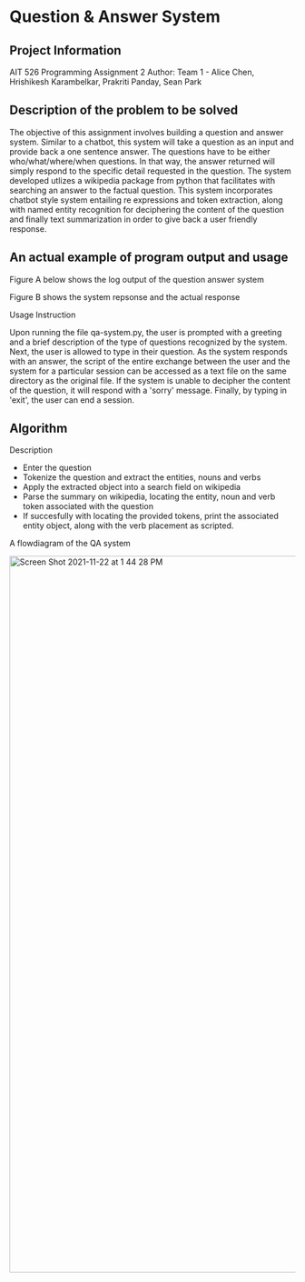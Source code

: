 # Question & Answer System

## Project Information

AIT 526
Programming Assignment 2
Author: Team 1 - Alice Chen, Hrishikesh Karambelkar, Prakriti Panday, Sean Park

## Description of the problem to be solved

The objective of this assignment involves building a question and answer system. Similar to a chatbot, this system will take a question as an input and provide back a one sentence answer. The questions have to be either who/what/where/when questions. In that way, the answer returned will simply respond to the specific detail requested in the question. The system developed utlizes a wikipedia package from python that facilitates with searching an answer to the factual question. This system incorporates chatbot style system entailing re expressions and token extraction, along with named entity recognition for deciphering the content of the question and finally text summarization in order to give back a user friendly response.

## An actual example of program output and usage

Figure A below shows the log output of the question answer system

Figure B shows the system repsonse and the actual response

Usage Instruction

Upon running the file qa-system.py, the user is prompted with a greeting and a brief description of the type of questions recognized by the system. Next, the user is allowed to type in their question. As the system responds with an answer, the script of the entire exchange between the user and the system for a particular session can be accessed as a text file on the same directory as the original file. If the system is unable to decipher the content of the question, it will respond with a 'sorry' message. Finally, by typing in 'exit', the user can end a session. 



## Algorithm 

Description

* Enter the question
* Tokenize the question and extract the entities, nouns and verbs
* Apply the extracted object into a search field on wikipedia
* Parse the summary on wikipedia, locating the entity, noun and verb token associated with the question
* If succesfully with locating the provided tokens, print the associated entity object, along with the verb placement as scripted.


A flowdiagram of the QA system


<img width="1261" alt="Screen Shot 2021-11-22 at 1 44 28 PM" src="https://user-images.githubusercontent.com/90986120/142917702-1fa8bc97-3dcb-4678-826f-2efdce0c4626.png">
